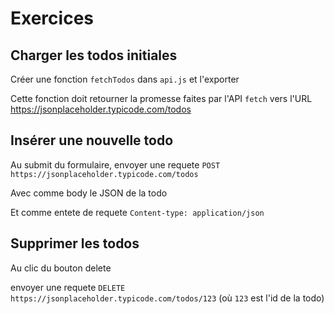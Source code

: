 # Exercices

## Charger les todos initiales

Créer une fonction `fetchTodos` dans `api.js` et l'exporter

Cette fonction doit retourner la promesse faites par l'API `fetch` vers
l'URL https://jsonplaceholder.typicode.com/todos

## Insérer une nouvelle todo

Au submit du formulaire, envoyer une requete
`POST https://jsonplaceholder.typicode.com/todos`

Avec comme body le JSON de la todo

Et comme entete de requete `Content-type: application/json`

## Supprimer les todos

Au clic du bouton delete

envoyer une requete
`DELETE https://jsonplaceholder.typicode.com/todos/123` (où `123` est l'id de la todo)
